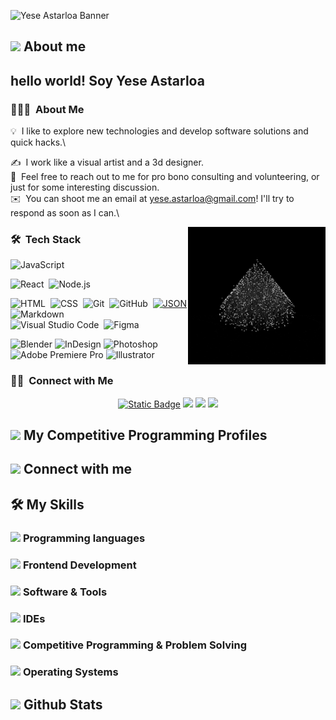 

 
<!--ARTISTA VISUAL | DESARROLLADORA FULL STACK | DISEÑADORA 3D-->

![Yese Astarloa Banner](https://github.com/yeseastarloa/yeseastarloa/assets/82467073/aa24e445-b512-410f-8cbc-05199cec383c)

<!-- <img alt="Night Coding" src="https://i.gifer.com/Ao.gif" width='40' align="left"/> -->

## <picture><img src = "https://github.com/7oSkaaa/7oSkaaa/blob/main/Images/about_me.gif?raw=true" width = 30px></picture> About me<h2>hello world!  Soy Yese Astarloa</h2>

<!-- ##  &nbsp;hello world! Soy Yese Astarloa -->

### 👨🏻‍💻 &nbsp;About Me

💡 &nbsp;I like to explore new technologies and develop software solutions and quick hacks.\
<!--🎓 &nbsp;I'm currently studying Computer Science and Mathematics at the University of Massachusetts Amherst.\-->
<!--🌱 &nbsp;I'm on track for learning more about Artificial Intelligence, Systems Design, and Cloud Architecture.\-->
✍️ &nbsp;I work like a visual artist and a 3d designer.\
💬 &nbsp;Feel free to reach out to me for pro bono consulting and volunteering, or just for some interesting discussion.\
✉️ &nbsp;You can shoot me an email at yese.astarloa@gmail.com! I'll try to respond as soon as I can.\
<!--📄 &nbsp;Please have a look at my [Résumé](https://www.adityavsingh.com/resume.html) for more details about me. I'm open to feedback and suggestions!-->

<!--<img alt="Night Coding" src="https://i.gifer.com/Ao.gif" align="right" width= 50/>-->

<!-- <img alt="cat computers" src="./assets/Ao.gif" align="right" width="100"> -->

<!-- ![Ao](https://github.com/yeseastarloa/yeseastarloa/assets/82467073/de59363b-d395-4b7a-bf7d-0ba4020a25d2) -->

<img alt="cat computers" src="./assets/40iG.gif" align="right" width="220">

### 🛠 &nbsp;Tech Stack

<!--![Python](https://img.shields.io/badge/-Python-05122A?style=flat&logo=python)&nbsp;-->
![JavaScript](https://img.shields.io/badge/-JavaScript-05122A?style=flat&logo=javascript)&nbsp;
<!--![Java](https://img.shields.io/badge/-Java-05122A?style=flat&logo=Java&logoColor=FFA518)&nbsp;-->
<!--![C](https://img.shields.io/badge/-C-05122A?style=flat&logo=C&logoColor=A8B9CC)&nbsp;-->
<!--![C++](https://img.shields.io/badge/-C++-05122A?style=flat&logo=C%2B%2B&logoColor=00599C)&nbsp;-->
<!--![R (Statistics)](https://img.shields.io/badge/-R-05122A?style=flat&logo=R&logoColor=276DC3)\-->
![React](https://img.shields.io/badge/-React-05122A?style=flat&logo=react)&nbsp;
![Node.js](https://img.shields.io/badge/-Node.js-05122A?style=flat&logo=node.js)&nbsp;
<!--![Django](https://img.shields.io/badge/-Django-05122A?style=flat&logo=django&logoColor=092E20)&nbsp;-->
<!--![Flask](https://img.shields.io/badge/-Flask-05122A?style=flat&logo=flask)&nbsp;-->
<!--![Bootstrap](https://img.shields.io/badge/-Bootstrap-05122A?style=flat&logo=bootstrap&logoColor=563D7C)\-->
![HTML](https://img.shields.io/badge/-HTML-05122A?style=flat&logo=HTML5)&nbsp;
![CSS](https://img.shields.io/badge/-CSS-05122A?style=flat&logo=CSS3&logoColor=1572B6)&nbsp;
![Git](https://img.shields.io/badge/-Git-05122A?style=flat&logo=git)&nbsp;
![GitHub](https://img.shields.io/badge/-GitHub-05122A?style=flat&logo=github)&nbsp;
<a href="#"><img alt="JSON" img src="https://img.shields.io/badge/json-%23000000.svg?style=plastic&logo=json&logoColor=white"></a>
![Markdown](https://img.shields.io/badge/-Markdown-05122A?style=flat&logo=markdown)\
![Visual Studio Code](https://img.shields.io/badge/-Visual%20Studio%20Code-05122A?style=flat&logo=visual-studio-code&logoColor=007ACC)&nbsp;
![Figma](https://img.shields.io/badge/Figma-white?style=flat&logo=figma&logoColor=pink&color=black
)
<!--![RStudio](https://img.shields.io/badge/-RStudio-05122A?style=flat&logo=rstudio)&nbsp;-->
<!--![Eclipse](https://img.shields.io/badge/-Eclipse-05122A?style=flat&logo=eclipse-ide&logoColor=2C2255)\-->
![Blender](https://img.shields.io/badge/Blender-white?style=flat&logo=blender&logoColor=orange&color=black
)
![InDesign](https://img.shields.io/badge/-InDesign-05122A?style=flat&logo=adobe-indesign)
![Photoshop](https://img.shields.io/badge/-Photoshop-05122A?style=flat&logo=adobe-photoshop)&nbsp;
![Adobe Premiere Pro](https://img.shields.io/badge/PremierePro-white?style=flat&logo=adobepremierepro&logoColor=%239B28A0&color=black)
![Illustrator](https://img.shields.io/badge/-Illustrator-05122A?style=flat&logo=adobe-illustrator)&nbsp;






<!--### ⚙️ &nbsp;GitHub Analytics

<!--<p align="center">
<a href="https://github.com/AVS1508">
  <img height="180em" src="https://github-readme-stats-eight-theta.vercel.app/api?username=AVS1508&show_icons=true&theme=algolia&include_all_commits=true&count_private=true"/>
  <img height="180em" src="https://github-readme-stats-eight-theta.vercel.app/api/top-langs/?username=AVS1508&layout=compact&langs_count=8&theme=algolia"/>
</a>
</p>-->

### 🤝🏻 &nbsp;Connect with Me

<p align="center">
<a href="https://www.yeseastarloa.com/"><img alt="Static Badge" src="https://img.shields.io/badge/www.yeseastarloa.com-black?style=flat&logo=googlechrome&logoColor=black&color=white&link=https%3A%2F%2Fwww.yeseastarloa.com%2F"></a>
<a href="https://www.linkedin.com/in/yese-astarloa"><img src="https://img.shields.io/badge/Yese%20Astarloa-white?style=flat&logo=Linkedin&logoColor=white&color=blue&link=https%3A%2F%2Fwww.linkedin.com%2Fin%2Fyese-astarloa%2F"/></a>
<a href="mailto:yese.astarloa@gmail.com"><img src="https://img.shields.io/badge/yese.astarloa%40gmail.com-black?style=flat&logo=gmail&logoColor=black&color=white&link=yese.astarloa%40gmail.com"/></a>
<a href="https://www.instagram.com/yeseastarloa"><img src="https://img.shields.io/badge/%40yeseastarloa-black?style=flat&logo=instagram&logoColor=black&color=white&link=https%3A%2F%2Fwww.instagram.com%2Fyeseastarloa%2F">
</a>
<!--<a href="https://facebook.com/AVS1508"><img src="https://img.shields.io/badge/-@AVS1508-1877F2?style=flat&logo=Facebook&logoColor=white"/></a>
<!--<a href="https://www.pinterest.ca/AVS1508"><img src="https://img.shields.io/badge/-@AVS1508-BD081C?style=flat&logo=Pinterest&logoColor=white"/></a>
<!--<a href="https://www.behance.net/AVS1508"><img src="https://img.shields.io/badge/-@AVS1508-1769FF?style=flat&logo=Behance&logoColor=white"/></a>
</p>


<!-- <h1 align="center">Hi , I'm Ahmed Hossam <img src="https://media.giphy.com/media/hvRJCLFzcasrR4ia7z/giphy.gif" width="35"></h1>
<p align="center">
  <a href="https://github.com/DenverCoder1/readme-typing-svg"><img src="https://readme-typing-svg.herokuapp.com?font=Time+New+Roman&color=%23C8BE25&size=25&center=true&vCenter=true&width=600&height=100&lines=Software+Engineer+@bld.ai;Computer+Science+Student;Competitive+Programmer;2x+ACPC+Finalist;Expert+on+Codeforces;Division+1+on+Codechef+(5+Stars);4+Kyu+on+Atcoder;Always+learning+new+things"></a>
</p> -->



<!-- <p align="center"> 
	<img src="https://komarev.com/ghpvc/?username=7oSkaaa&label=Profile%20views&color=0047AB&style=plastic?" alt="7oSkaaa" height=25px, width=160px/> 
	-
		<a href = "https://commits.top/egypt.html" target="_blank">
			<img src="https://aktive.tk/egypt/7oSkaaa?color=red" alt="Most Active Users" target="_blank" height=25px, width=250px/> 
		</a>
	

</p> -->

	


<!-- <picture> <img align="left" src="https://github.com/7oSkaaa/7oSkaaa/blob/main/Images/Right_Side.gif?raw=true" width = 250px></picture> -->



## <picture> <img src="https://github.com/7oSkaaa/7oSkaaa/blob/main/Images/competitive_programming_profile.png?raw=true" width=40> </picture> My Competitive Programming Profiles


## <picture> <img src="https://github.com/7oSkaaa/7oSkaaa/blob/main/Images/Connect-with-me.gif?raw=true" width="100px"> </picture> Connect with me


## 🛠️ My Skills

### <picture> <img src = "https://github.com/7oSkaaa/7oSkaaa/blob/main/Images/Programming_Languages.gif?raw=true" width = 50px>  </picture> Programming languages



### <picture> <img src = "https://github.com/7oSkaaa/7oSkaaa/blob/main/Images/Front_End.gif?raw=true" width = 50px>  </picture> Frontend Development


 ### <picture> <img src = "https://github.com/7oSkaaa/7oSkaaa/blob/main/Images/Software_Tools.gif?raw=true" width = 50px>  </picture> Software & Tools
 

 ### <picture> <img src = "https://github.com/7oSkaaa/7oSkaaa/blob/main/Images/IDEs.gif?raw=true" width = 50px>  </picture> IDEs
 


 ### <picture> <img src = "https://github.com/7oSkaaa/7oSkaaa/blob/main/Images/CP_PS.gif?raw=true" width = 50px>  </picture> Competitive Programming & Problem Solving
 


 ### <picture> <img src = "https://github.com/7oSkaaa/7oSkaaa/blob/main/Images/OS.gif?raw=true" width = 50px>  </picture> Operating Systems



## <picture> <img src = "https://github.com/7oSkaaa/7oSkaaa/blob/main/Images/Statistics.gif?raw=true" width = 50px>  </picture> Github Stats
